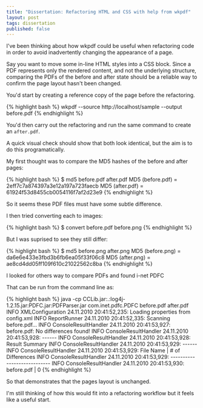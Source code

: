 ```yaml
---
title: "Dissertation: Refactoring HTML and CSS with help from wkpdf"
layout: post
tags: dissertation
published: false
---
```

I've been thinking about how wkpdf could be useful when refactoring code in order
to avoid inadvertently changing the appearance of a page.

Say you want to move some in-line HTML styles into a CSS block. Since a PDF
represents only the rendered content, and not the underlying structure,
comparing the PDFs of the before and after state should be a reliable way to
confirm the page layout hasn't been changed.

You'd start by creating a reference copy of the page before the refactoring.

{% highlight bash %}
wkpdf --source http://localhost/sample --output before.pdf
{% endhighlight %}

You'd then carry out the refactoring and run the same command to create an
`after.pdf`.

A quick visual check should show that both look identical, but the aim is to do
this programatically.

My first thought was to compare the MD5 hashes of the before and after pages:

{% highlight bash %}
$ md5 before.pdf after.pdf
MD5 (before.pdf) = 2eff7c7a874397a3e12a197a723faecb
MD5 (after.pdf) = 61924f53d8455cb0054116f7af2d23e9
{% endhighlight %}

So it seems these PDF files must have some subtle difference.

I then tried converting each to images:

{% highlight bash %}
$ convert before.pdf before.png
{% endhighlight %}

But I was suprised to see they still differ:

{% highlight bash %}
$ md5 before.png after.png
MD5 (before.png) = da6e6e433e3fbd3b6fb6ea05f33f06c8
MD5 (after.png) = ae8cd4dd05ff109f610c21022562c8ba
{% endhighlight %}

I looked for others way to compare PDFs and found i-net PDFC

That can be run from the command line as:

{% highlight bash %}
java -cp CCLib.jar:.:log4j-1.2.15.jar:PDFC.jar:PDFParser.jar com.inet.pdfc.PDFC
before.pdf after.pdf
INFO      XMLConfiguration 24.11.2010 20:41:52,235: Loading properties from
config.xml
INFO          ReportRunner 24.11.2010 20:41:52,335: Scanning before.pdf...
INFO  ConsoleResultHandler 24.11.2010 20:41:53,927: before.pdf: No differences
found!
INFO  ConsoleResultHandler 24.11.2010 20:41:53,928: ------
INFO  ConsoleResultHandler 24.11.2010 20:41:53,928: Result Summary
INFO  ConsoleResultHandler 24.11.2010 20:41:53,929: ------
INFO  ConsoleResultHandler 24.11.2010 20:41:53,929: File Name
| # of Differences
INFO  ConsoleResultHandler 24.11.2010 20:41:53,929: ----------------------------
INFO  ConsoleResultHandler 24.11.2010 20:41:53,930: before.pdf
| 0
{% endhighlight %}

So that demonstrates that the pages layout is unchanged.

I'm still thinking of how this would fit into a refactoring workflow but it
feels like a useful start.
